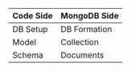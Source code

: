 | Code Side  | MongoDB Side |
|------------|--------------|
| DB Setup   | DB Formation |
| Model      | Collection   |
| Schema     | Documents    |
